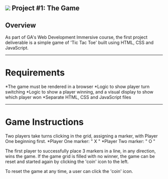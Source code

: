 ## ![](https://ga-dash.s3.amazonaws.com/production/assets/logo-9f88ae6c9c3871690e33280fcf557f33.png) Project #1: The Game

## Overview

As part of GA's Web Development Immersive course, the first project deliverable is a simple game of 'Tic Tac Toe' built using HTML, CSS and JavaScript.

---

# Requirements

*The game must be rendered in a browser
*Logic to show player turn switching
*Logic to show a player winning, and a visual display to show which player won
*Separate HTML, CSS and JavaScript files

---

# Game Instructions

Two players take turns clicking in the grid, assigning a marker, with Player One beginning first.
*Player One marker: " X "
*Player Two marker: " O "

The first player to successfully place 3 markers in a line, in any direction, wins the game. 
If the game grid is filled with no winner, the game can be reset and started again by clicking the 'coin' icon to the left.

To reset the game at any time, a user can click the 'coin' icon.

## 
